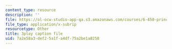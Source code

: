 ```yaml
---
content_type: resource
description: ''
file: https://ol-ocw-studio-app-qa.s3.amazonaws.com/courses/6-450-principles-of-digital-communications-i-fall-2006/7a2e58a3def25a1fa4df75a2be1a8250_PMd2ZmcvMBI.vtt
file_type: application/x-subrip
resourcetype: Other
title: 3play caption file
uid: 7a2e58a3-def2-5a1f-a4df-75a2be1a8250
---
```

